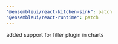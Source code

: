 ```yaml
---
"@ensembleui/react-kitchen-sink": patch
"@ensembleui/react-runtime": patch
---
```


added support for filler plugin in charts
